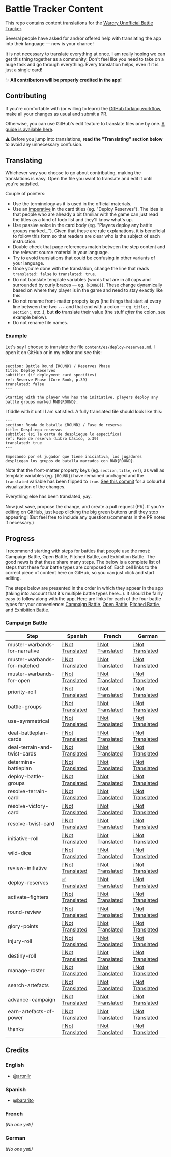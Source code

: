 # Battle Tracker Content

This repo contains content translations for the [Warcry Unofficial Battle Tracker](https://tracker.warcryunofficial.com).

Several people have asked for and/or offered help with translating the app into their language — now is your chance!

It is not necessary to translate everything at once. I am really hoping we can get this thing together as a community. Don't feel like you need to take on a huge task and go through everything. Every translation helps, even if it is just a single card!

:sparkles: **All contributors will be properly credited in the app!**

## Contributing

If you're comfortable with (or willing to learn) the [GitHub forking workflow](https://guides.github.com/activities/forking/), make all your changes as usual and submit a PR.

Otherwise, you can use GitHub's edit feature to translate files one by one. [A guide is available here](https://help.github.com/en/github/managing-files-in-a-repository/editing-files-in-your-repository).

:warning: Before you jump into translations, **read the "Translating" section below** to avoid any unnecessary confusion.

## Translating

Whichever way you choose to go about contributing, making the translations is easy. Open the file you want to translate and edit it until you're satisfied.

Couple of pointers:

- Use the terminology as it is used in the official materials.
- Use an [imperative](https://en.wikipedia.org/wiki/Imperative_mood) in the card titles (eg. "Deploy Reserves"). The idea is that people who are already a bit familiar with the game can just read the titles as a kind of todo list and they'll know what's up.
- Use passive voice in the card body (eg. "Players deploy any battle groups marked..."). Given that these are rule explanations, it is beneficial to follow this form so that readers are clear who is the subject of each instruction.
- Double check that page references match between the step content and the relevant source material in your language.
- Try to avoid translations that could be confusing in other variants of your language.
- Once you're done with the translation, change the line that reads `translated: false` to `translated: true`.
- Do not translate template variables (words that are in all caps and surrounded by curly braces — eg. `{ROUND}`). These change dynamically based on where they player is in the game and need to stay exactly like this.
- Do not rename front-matter propety keys (the things that start at every line between the two `---` and that end with a colon — eg. `title:`, `section:`, etc..), but **do** translate their value (the stuff _after_ the colon, see example below).
- Do not rename file names.

### Example

Let's say I choose to translate the file [`content/es/deploy-reserves.md`](./content/es/deploy-reserves.md). I open it on GitHub or in my editor and see this:

```
---
section: Battle Round {ROUND} / Reserves Phase
title: Deploy Reserves
subtitle: (if deployment card specifies)
ref: Reserve Phase (Core Book, p.39)
translated: false
---

Starting with the player who has the initiative, players deploy any battle groups marked RND{ROUND}.
```

I fiddle with it until I am satisfied. A fully translated file should look like this:

```
---
section: Ronda de batalla {ROUND} / Fase de reserva
title: Despliega reservas
subtitle: (si la carta de despliegue lo especifica)
ref: Fase de reserva (Libro básico, p.39)
translated: true
---

Empezando por el jugador que tiene iniciativa, los jugadores despliegan los grupos de batalla marcados con RND{ROUND}.
```

Note that the front-matter property keys (eg. `section`, `title`, `ref`), as well as template variables (eg. `{ROUND}`) have remained unchaged and the `translated` variable has been flipped to `true`. [See this commit](https://github.com/arturmuller/battle-tracker-content/commit/49ffaeabf0fefce24b164649cb8fd08db750265f) for a colourful visualization of the changes.

Everything else has been translated, yay.

Now just save, propose the change, and create a pull request (PR). If you're editing on GitHub, just keep clicking the big green buttons until they stop appearing! (But feel free to include any questions/comments in the PR notes if necessary.)

## Progress

I recommend starting with steps for battles that people use the most: Campaign Battle, Open Battle, Pitched Battle, and Exhibition Battle. The good news is that these share many steps. The below is a complete list of steps that these four battle types are composed of. Each cell links to the correct piece of content here on GitHub, so you can just click and start editing.

The steps below are presented in the order in which they appear in the app (taking into account that it's multiple battle types here...). It should be fairly easy to follow along with the app. Here are links for each of the four battle types for your convenience: [Campaign Battle](https://tracker.warcryunofficial.com/campaign-battle), [Open Battle](https://tracker.warcryunofficial.com/open-battle), [Pitched Battle](https://tracker.warcryunofficial.com/pitched-battle), and [Exhibition Battle](https://tracker.warcryunofficial.com/exhibition-battle).

### Campaign Battle

| Step                          | Spanish                                                                            | French                                                                             | German                                                                             |
| ----------------------------- | ---------------------------------------------------------------------------------- | ---------------------------------------------------------------------------------- | ---------------------------------------------------------------------------------- |
| muster-warbands-for-narrative | [:grey_exclamation: Not Translated](./content/es/muster-warbands-for-narrative.md) | [:grey_exclamation: Not Translated](./content/fr/muster-warbands-for-narrative.md) | [:grey_exclamation: Not Translated](./content/de/muster-warbands-for-narrative.md) |
| muster-warbands-for-matched   | [:grey_exclamation: Not Translated](./content/es/muster-warbands-for-matched.md)   | [:grey_exclamation: Not Translated](./content/fr/muster-warbands-for-matched.md)   | [:grey_exclamation: Not Translated](./content/de/muster-warbands-for-matched.md)   |
| muster-warbands-for-open      | [:grey_exclamation: Not Translated](./content/es/muster-warbands-for-open.md)      | [:grey_exclamation: Not Translated](./content/fr/muster-warbands-for-open.md)      | [:grey_exclamation: Not Translated](./content/de/muster-warbands-for-open.md)      |
| priority-roll                 | [:grey_exclamation: Not Translated](./content/es/priority-roll.md)                 | [:grey_exclamation: Not Translated](./content/fr/priority-roll.md)                 | [:grey_exclamation: Not Translated](./content/de/priority-roll.md)                 |
| battle-groups                 | [:grey_exclamation: Not Translated](./content/es/battle-groups.md)                 | [:grey_exclamation: Not Translated](./content/fr/battle-groups.md)                 | [:grey_exclamation: Not Translated](./content/de/battle-groups.md)                 |
| use-symmetrical               | [:grey_exclamation: Not Translated](./content/es/use-symmetrical.md)               | [:grey_exclamation: Not Translated](./content/fr/use-symmetrical.md)               | [:grey_exclamation: Not Translated](./content/de/use-symmetrical.md)               |
| deal-battleplan-cards         | [:grey_exclamation: Not Translated](./content/es/deal-battleplan-cards.md)         | [:grey_exclamation: Not Translated](./content/fr/deal-battleplan-cards.md)         | [:grey_exclamation: Not Translated](./content/de/deal-battleplan-cards.md)         |
| deal-terrain-and-twist-cards  | [:grey_exclamation: Not Translated](./content/es/deal-terrain-and-twist-cards.md)  | [:grey_exclamation: Not Translated](./content/fr/deal-terrain-and-twist-cards.md)  | [:grey_exclamation: Not Translated](./content/de/deal-terrain-and-twist-cards.md)  |
| determine-battleplan          | [:grey_exclamation: Not Translated](./content/es/determine-battleplan.md)          | [:grey_exclamation: Not Translated](./content/fr/determine-battleplan.md)          | [:grey_exclamation: Not Translated](./content/de/determine-battleplan.md)          |
| deploy-battle-groups          | [:grey_exclamation: Not Translated](./content/es/deploy-battle-groups.md)          | [:grey_exclamation: Not Translated](./content/fr/deploy-battle-groups.md)          | [:grey_exclamation: Not Translated](./content/de/deploy-battle-groups.md)          |
| resolve-terrain-card          | [:grey_exclamation: Not Translated](./content/es/resolve-terrain-card.md)          | [:grey_exclamation: Not Translated](./content/fr/resolve-terrain-card.md)          | [:grey_exclamation: Not Translated](./content/de/resolve-terrain-card.md)          |
| resolve-victory-card          | [:grey_exclamation: Not Translated](./content/es/resolve-victory-card.md)          | [:grey_exclamation: Not Translated](./content/fr/resolve-victory-card.md)          | [:grey_exclamation: Not Translated](./content/de/resolve-victory-card.md)          |
| resolve-twist-card            | [:grey_exclamation: Not Translated](./content/es/resolve-twist-card.md)            | [:grey_exclamation: Not Translated](./content/fr/resolve-twist-card.md)            | [:grey_exclamation: Not Translated](./content/de/resolve-twist-card.md)            |
| initiative-roll               | [:grey_exclamation: Not Translated](./content/es/initiative-roll.md)               | [:grey_exclamation: Not Translated](./content/fr/initiative-roll.md)               | [:grey_exclamation: Not Translated](./content/de/initiative-roll.md)               |
| wild-dice                     | [:grey_exclamation: Not Translated](./content/es/wild-dice.md)                     | [:grey_exclamation: Not Translated](./content/fr/wild-dice.md)                     | [:grey_exclamation: Not Translated](./content/de/wild-dice.md)                     |
| review-initiative             | [:grey_exclamation: Not Translated](./content/es/review-initiative.md)             | [:grey_exclamation: Not Translated](./content/fr/review-initiative.md)             | [:grey_exclamation: Not Translated](./content/de/review-initiative.md)             |
| deploy-reserves               | [:white_check_mark: Translated](./content/es/deploy-reserves.md)                   | [:grey_exclamation: Not Translated](./content/fr/deploy-reserves.md)               | [:grey_exclamation: Not Translated](./content/de/deploy-reserves.md)               |
| activate-fighters             | [:grey_exclamation: Not Translated](./content/es/activate-fighters.md)             | [:grey_exclamation: Not Translated](./content/fr/activate-fighters.md)             | [:grey_exclamation: Not Translated](./content/de/activate-fighters.md)             |
| round-review                  | [:grey_exclamation: Not Translated](./content/es/round-review.md)                  | [:grey_exclamation: Not Translated](./content/fr/round-review.md)                  | [:grey_exclamation: Not Translated](./content/de/round-review.md)                  |
| glory-points                  | [:grey_exclamation: Not Translated](./content/es/glory-points.md)                  | [:grey_exclamation: Not Translated](./content/fr/glory-points.md)                  | [:grey_exclamation: Not Translated](./content/de/glory-points.md)                  |
| injury-roll                   | [:grey_exclamation: Not Translated](./content/es/injury-roll.md)                   | [:grey_exclamation: Not Translated](./content/fr/injury-roll.md)                   | [:grey_exclamation: Not Translated](./content/de/injury-roll.md)                   |
| destiny-roll                  | [:grey_exclamation: Not Translated](./content/es/destiny-roll.md)                  | [:grey_exclamation: Not Translated](./content/fr/destiny-roll.md)                  | [:grey_exclamation: Not Translated](./content/de/destiny-roll.md)                  |
| manage-roster                 | [:grey_exclamation: Not Translated](./content/es/manage-roster.md)                 | [:grey_exclamation: Not Translated](./content/fr/manage-roster.md)                 | [:grey_exclamation: Not Translated](./content/de/manage-roster.md)                 |
| search-artefacts              | [:grey_exclamation: Not Translated](./content/es/search-artefacts.md)              | [:grey_exclamation: Not Translated](./content/fr/search-artefacts.md)              | [:grey_exclamation: Not Translated](./content/de/search-artefacts.md)              |
| advance-campaign              | [:grey_exclamation: Not Translated](./content/es/advance-campaign.md)              | [:grey_exclamation: Not Translated](./content/fr/advance-campaign.md)              | [:grey_exclamation: Not Translated](./content/de/advance-campaign.md)              |
| earn-artefacts-of-power       | [:grey_exclamation: Not Translated](./content/es/earn-artefacts-of-power.md)       | [:grey_exclamation: Not Translated](./content/fr/earn-artefacts-of-power.md)       | [:grey_exclamation: Not Translated](./content/de/earn-artefacts-of-power.md)       |
| thanks                        | [:grey_exclamation: Not Translated](./content/es/thanks.md)                        | [:grey_exclamation: Not Translated](./content/fr/thanks.md)                        | [:grey_exclamation: Not Translated](./content/de/thanks.md)                        |

## Credits

### English

- [@artmllr](https://www.reddit.com/user/artmllr)

### Spanish

- [@bararito](https://github.com/Bararito)

### French

_(No one yet!)_

### German

_(No one yet!)_
